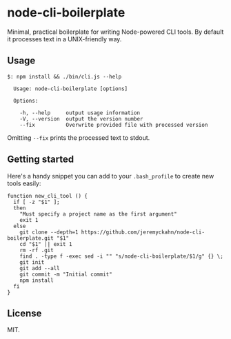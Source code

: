 # node-cli-boilerplate

Minimal, practical boilerplate for writing Node-powered CLI tools.  By default it processes text in a UNIX-friendly way.

## Usage

```
$: npm install && ./bin/cli.js --help

  Usage: node-cli-boilerplate [options]

  Options:

    -h, --help     output usage information
    -V, --version  output the version number
    --fix          Overwrite provided file with processed version
```

Omitting `--fix` prints the processed text to stdout.

## Getting started

Here's a handy snippet you can add to your `.bash_profile` to create new tools easily:

```
function new_cli_tool () {
  if [ -z "$1" ];
  then
    "Must specify a project name as the first argument"
    exit 1
  else
    git clone --depth=1 https://github.com/jeremyckahn/node-cli-boilerplate.git "$1"
    cd "$1" || exit 1
    rm -rf .git
    find . -type f -exec sed -i "" "s/node-cli-boilerplate/$1/g" {} \;
    git init
    git add --all
    git commit -m "Initial commit"
    npm install
  fi
}
```

## License

MIT.
